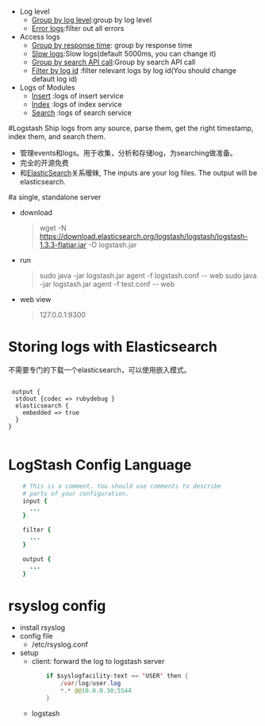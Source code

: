
- Log level
    * [Group by log level](http://172.31.50.193:19292/index.html#/dashboard/elasticsearch/Group%20by%20log%20level):group by log level
    * [Error logs](http://172.31.50.193:19292/index.html#/dashboard/elasticsearch/Error%20logs):filter out all errors
- Access logs
    * [Group by response time](http://172.31.50.193:19292/index.html#/dashboard/elasticsearch/Group%20by%20response%20time): group by response time
    * [Slow logs](http://172.31.50.193:19292/index.html#/dashboard/elasticsearch/Slow%20logs):Slow logs(default 5000ms, you can change it)
    * [Group by search API call](http://172.31.50.193:19292/index.html#/dashboard/elasticsearch/Group%20by%20search%20API%20call):Group by search API call
    * [Filter by log id](http://172.31.50.193:19292/index.html#/dashboard/elasticsearch/Filter%20by%20log%20id) :filter relevant logs by log id(You should change default log id)
- Logs of Modules
    * [Insert](http://172.31.50.193:19292/index.html#/dashboard/elasticsearch/Insert%20logs) :logs of insert service
    * [Index](http://172.31.50.193:19292/index.html#/dashboard/elasticsearch/Index%20logs) :logs of index service
    * [Search](http://172.31.50.193:19292/index.html#/dashboard/elasticsearch/Search%20logs) :logs of search service






#Logstash
Ship logs from any source, parse them, get the right timestamp, index them, and search them.

 - 管理events和logs。用于收集，分析和存储log，为searching做准备。
 - 完全的开源免费
 - 和[ElasticSearch](http://www.elasticsearch.org/)关系暧昧, The inputs are your log files. The output will be elasticsearch.


#a single, standalone server

- download
    > wget -N https://download.elasticsearch.org/logstash/logstash/logstash-1.3.3-flatjar.jar -O logstash.jar
- run
    > sudo java -jar logstash.jar agent -f logstash.conf -- web
    > sudo java -jar logstash.jar agent -f test.conf -- web
- web view
    > 127.0.0.1:9300


# Storing logs with **Elasticsearch**
不需要专门的下载一个elasticsearch，可以使用嵌入模式。


```

 output {
  stdout {codec => rubydebug }
  elasticsearch {
    embedded => true
  }
}


```




# LogStash Config Language

```ruby
    # This is a comment. You should use comments to describe
    # parts of your configuration.
    input {
      ...
    }

    filter {
      ...
    }

    output {
      ...
    }
```


# rsyslog config

- install rsyslog
- config file
    * /etc/rsyslog.conf
- setup
    * client: forward the log to logstash server
        ```java
            if $syslogfacility-text == 'USER' then {
                /var/log/user.log
                *.* @@10.0.0.30:5544
            }
        ```
    * logstash